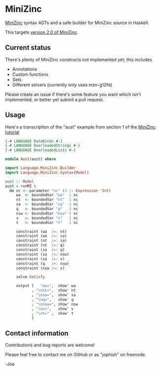 # MiniZinc

[MiniZinc][mz] syntax ADTs and a safe builder for MiniZinc source in Haskell.

This targets [version 2.0 of MiniZinc][spec].

## Current status

There's plenty of MiniZinc constructs not implemented yet; this includes

- Annotations
- Custom functions
- Sets
- Different solvers (currently only uses mzn-g12fd)

Please create an issue if there's some feature you want which isn't
implemented, or better yet submit a pull request.

## Usage

Here's a transcription of the "aust" example from section 1 of the [MiniZinc
tutorial][tute]

``` haskell
{-# LANGUAGE DataKinds #-}
{-# LANGUAGE OverloadedStrings #-}
{-# LANGUAGE OverloadedLists #-}

module Aust(aust) where

import Language.MiniZinc.Builder
import Language.MiniZinc.Syntax(Model)

aust :: Model
aust = runMZ $
  do nc <- parameter "nc" (3 :: Expression 'Int)
     wa  <- boundedVar "wa"  1 nc
     nt  <- boundedVar "nt"  1 nc
     sa  <- boundedVar "sa"  1 nc
     q   <- boundedVar "q"   1 nc
     nsw <- boundedVar "nsw" 1 nc
     v   <- boundedVar "v"   1 nc
     t   <- boundedVar "t"   1 nc

     constraint (wa  /=: nt)
     constraint (wa  /=: sa)
     constraint (nt  /=: sa)
     constraint (nt  /=: q)
     constraint (sa  /=: q)
     constraint (sa  /=: nsw)
     constraint (sa  /=: v)
     constraint (q   /=: nsw)
     constraint (nsw /=: v)

     solve Satisfy

     output [   "wa=",  show' wa
            , "\nnt=",  show' nt
            , "\nsa=",  show' sa
            , "\nq=",   show' q
            , "\nnsw=", show' nsw
            , "\nv=",   show' v
            , "\nt=" ,  show' t
            ]
```

## Contact information

Contributions and bug reports are welcome!

Please feel free to contact me on GitHub or as "jophish" on freenode.

-Joe

[mz]: http://www.minizinc.org/
[spec]: http://www.minizinc.org/2.0/doc-lib/minizinc-spec.pdf
[tute]: http://www.minizinc.org/downloads/doc-latest/minizinc-tute.pdf
